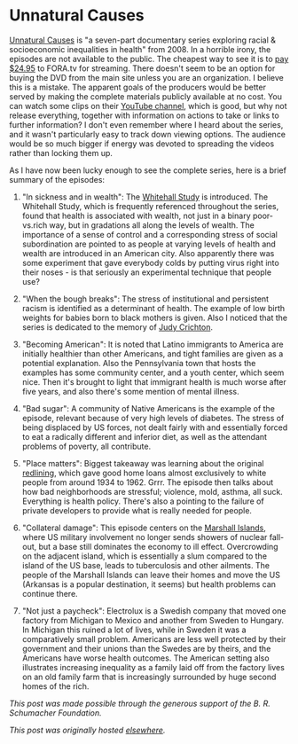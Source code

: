 # Unnatural Causes

<a href="http://unnaturalcauses.org/">Unnatural Causes</a> is "a seven-part documentary series exploring racial &amp; socioeconomic inequalities in health" from 2008. In a horrible irony, the episodes are not available to the public. The cheapest way to see it is to <a href="http://fora.tv/series/unnatural_causes">pay $24.95</a> to FORA.tv for streaming. There doesn't seem to be an option for buying the DVD from the main site unless you are an organization. I believe this is a mistake. The apparent goals of the producers would be better served by making the complete materials publicly available at no cost. You can watch some clips on their <a href="https://www.youtube.com/user/unnaturalcausesdoc/">YouTube channel</a>, which is good, but why not release everything, together with information on actions to take or links to further information? I don't even remember where I heard about the series, and it wasn't particularly easy to track down viewing options. The audience would be so much bigger if energy was devoted to spreading the videos rather than locking them up.

As I have now been lucky enough to see the complete series, here is a brief summary of the episodes:

1. "In sickness and in wealth": The <a href="http://en.wikipedia.org/wiki/Whitehall_Study">Whitehall Study</a> is introduced. The Whitehall Study, which is frequently referenced throughout the series, found that health is associated with wealth, not just in a binary poor-vs.rich way, but in gradations all along the levels of wealth. The importance of a sense of control and a corresponding stress of social subordination are pointed to as people at varying levels of health and wealth are introduced in an American city. Also apparently there was some experiment that gave everybody colds by putting virus right into their noses - is that seriously an experimental technique that people use?

2. "When the bough breaks": The stress of institutional and persistent racism is identified as a determinant of health. The example of low birth weights for babies born to black mothers is given. Also I noticed that the series is dedicated to the memory of <a href="http://en.wikipedia.org/wiki/Judy_Crichton">Judy Crichton</a>.

3. "Becoming American": It is noted that Latino immigrants to America are initially healthier than other Americans, and tight families are given as a potential explanation. Also the Pennsylvania town that hosts the examples has some community center, and a youth center, which seem nice. Then it's brought to light that immigrant health is much worse after five years, and also there's some mention of mental illness.

4. "Bad sugar": A community of Native Americans is the example of the episode, relevant because of very high levels of diabetes. The stress of being displaced by US forces, not dealt fairly with and essentially forced to eat a radically different and inferior diet, as well as the attendant problems of poverty, all contribute.

5. "Place matters": Biggest takeaway was learning about the original <a href="http://en.wikipedia.org/wiki/Redlining">redlining</a>, which gave good home loans almost exclusively to white people from around 1934 to 1962. Grrr. The episode then talks about how bad neighborhoods are stressful; violence, mold, asthma, all suck. Everything is health policy. There's also a pointing to the failure of private developers to provide what is really needed for people.

6. "Collateral damage": This episode centers on the <a href="http://en.wikipedia.org/wiki/Marshall_Islands">Marshall Islands</a>, where US military involvement no longer sends showers of nuclear fall-out, but a base still dominates the economy to ill effect. Overcrowding on the adjacent island, which is essentially a slum compared to the island of the US base, leads to tuberculosis and other ailments. The people of the Marshall Islands can leave their homes and move the US (Arkansas is a popular destination, it seems) but health problems can continue there.

7. "Not just a paycheck": Electrolux is a Swedish company that moved one factory from Michigan to Mexico and another from Sweden to Hungary. In Michigan this ruined a lot of lives, while in Sweden it was a comparatively small problem. Americans are less well protected by their government and their unions than the Swedes are by theirs, and the Americans have worse health outcomes. The American setting also illustrates increasing inequality as a family laid off from the factory lives on an old family farm that is increasingly surrounded by huge second homes of the rich.

<em>This post was made possible through the generous support of the B. R. Schumacher Foundation.</em>


*This post was originally hosted [elsewhere](https://planspacedotorg.wordpress.com/2014/06/08/unnatural-causes/).*
